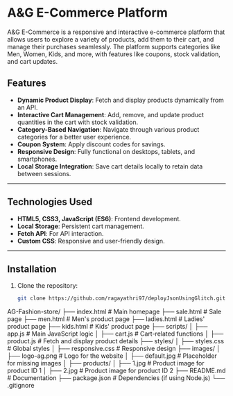 # A&G E-Commerce Platform

A&G E-Commerce is a responsive and interactive e-commerce platform that allows users to explore a variety of products, add them to their cart, and manage their purchases seamlessly. The platform supports categories like Men, Women, Kids, and more, with features like coupons, stock validation, and cart updates.

## Features

- **Dynamic Product Display**: Fetch and display products dynamically from an API.
- **Interactive Cart Management**: Add, remove, and update product quantities in the cart with stock validation.
- **Category-Based Navigation**: Navigate through various product categories for a better user experience.
- **Coupon System**: Apply discount codes for savings.
- **Responsive Design**: Fully functional on desktops, tablets, and smartphones.
- **Local Storage Integration**: Save cart details locally to retain data between sessions.

---

## Technologies Used

- **HTML5, CSS3, JavaScript (ES6)**: Frontend development.
- **Local Storage**: Persistent cart management.
- **Fetch API**: For API interaction.
- **Custom CSS**: Responsive and user-friendly design.

---

## Installation

1. Clone the repository:
   ```bash
   git clone https://github.com/ragayathri97/deployJsonUsingGlitch.git


AG-Fashion-store/
├── index.html              # Main homepage
├── sale.html               # Sale page
├── men.html                # Men's product page
├── ladies.html             # Ladies' product page
├── kids.html               # Kids' product page
├── scripts/
│   ├── app.js              # Main JavaScript logic
│   ├── cart.js             # Cart-related functions
│   ├── product.js          # Fetch and display product details
├── styles/
│   ├── styles.css          # Global styles
│   ├── responsive.css      # Responsive design
├── images/
│   ├── logo-ag.png         # Logo for the website
│   ├── default.jpg         # Placeholder for missing images
│   ├── products/
│       ├── 1.jpg           # Product image for product ID 1
│       ├── 2.jpg           # Product image for product ID 2
├── README.md               # Documentation
├── package.json            # Dependencies (if using Node.js)
└── .gitignore 